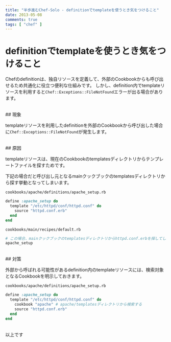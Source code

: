 ```yaml
---
title: "半歩進むChef-Solo - definitionでtemplateを使うとき気をつけること"
date: 2013-05-08
comments: true
tags: [ "chef" ]
---
```


# definitionでtemplateを使うとき気をつけること

Chefのdefinitionは、独自リソースを定義して、外部のCookbookからも呼び出せるため共通化に役立つ便利な仕組みです。
しかし、definition内でtemplateリソースを利用すると`Chef::Exceptions::FileNotFound`エラーが出る場合があります。

<br/>
## 現象

templateリソースを利用したdefinitionを外部のCookbookから呼び出した場合に`Chef::Exceptions::FileNotFound`が発生します。

<br/>
## 原因

templateリソースは、現在のCookbookのtemplatesディレクトリからテンプレートファイルを探すためです。

下記の場合だと呼び出し元となるmainクックブックのtemplatesディレクトリから探す挙動となってしまいます。

`cookbooks/apache/definitions/apache_setup.rb`

```ruby
define :apache_setup do
  template "/etc/httpd/conf/httpd.conf" do
    source "httpd.conf.erb"
  end
end
```

`cookbooks/main/recipes/default.rb`

```ruby
# この場合、mainクックブックのtemplatesディレクトリからhttpd.conf.erbを探してしまう
apache_setup
```

<br/>
## 対策

外部から呼ばれる可能性があるdefinition内のtemplateリソースには、検索対象となるCookbookを明示しておきます。

`cookbooks/apache/definitions/apache_setup.rb`

```ruby
define :apache_setup do
  template "/etc/httpd/conf/httpd.conf" do
    cookbook "apache" # apache/templatesディレクトリから検索する
    source "httpd.conf.erb"
  end
end
```

<br/>
以上です

